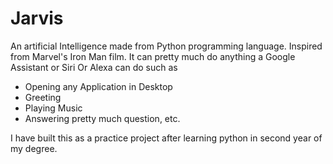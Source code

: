 # Jarvis
An artificial Intelligence made from Python programming language. Inspired from Marvel's Iron Man film. It can pretty much do anything a Google Assistant or Siri Or Alexa can do such as
- Opening any Application in Desktop
- Greeting 
- Playing Music
- Answering pretty much question, etc.

I have built this as a practice project after learning python in second year of my degree.
